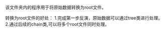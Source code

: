 该文件夹内的程序用于将原始数据转换为root文件。

转换为root文件的好处：
1.完成第一步反演，原始数据可以通过tree类进行处理。
2.通过后续的chain类,可以将多个root文件同时处理。
